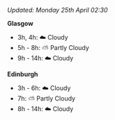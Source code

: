 *Updated: Monday 25th April 02:30*

**Glasgow**

* 3h, 4h: :cloud: Cloudy
* 5h - 8h: :partly_sunny: Partly Cloudy
* 9h - 14h: :cloud: Cloudy

**Edinburgh**

* 3h - 6h: :cloud: Cloudy
* 7h: :partly_sunny: Partly Cloudy
* 8h - 14h: :cloud: Cloudy

